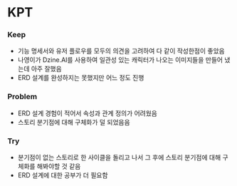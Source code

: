 # KPT

### Keep
- 기능 명세서와 유저 플로우를 모두의 의견을 고려하여 다 같이 작성한점이 좋았음
- 나영이가 Dzine.AI를 사용하여 일관성 있는 캐릭터가 나오는 이미지들을 만들어 냈는데 아주 잘했음
- ERD 설계를 완성하지는 못했지만 어느 정도 진행

### Problem
- ERD 설계 경험이 적어서 속성과 관계 정의가 어려웠음
- 스토리 분기점에 대해 구체화가 덜 되었음음

### Try
- 분기점이 없는 스토리로 한 사이클을 돌리고 나서 그 후에 스토리 분기점에 대해 구체화를 해봐야할 것 같음
- ERD 설계에 대한 공부가 더 필요함


